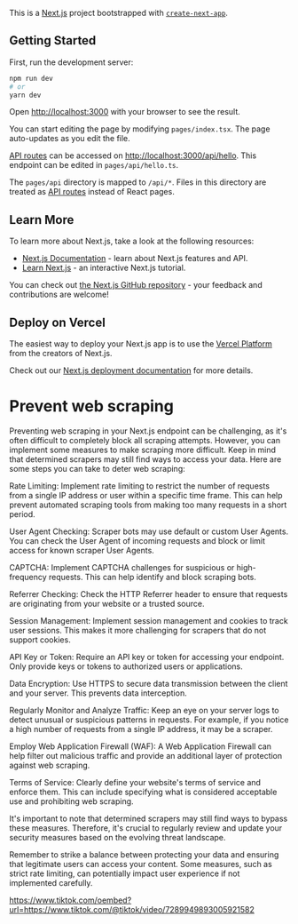 This is a [Next.js](https://nextjs.org/) project bootstrapped with [`create-next-app`](https://github.com/vercel/next.js/tree/canary/packages/create-next-app).

## Getting Started

First, run the development server:

```bash
npm run dev
# or
yarn dev
```

Open [http://localhost:3000](http://localhost:3000) with your browser to see the result.

You can start editing the page by modifying `pages/index.tsx`. The page auto-updates as you edit the file.

[API routes](https://nextjs.org/docs/api-routes/introduction) can be accessed on [http://localhost:3000/api/hello](http://localhost:3000/api/hello). This endpoint can be edited in `pages/api/hello.ts`.

The `pages/api` directory is mapped to `/api/*`. Files in this directory are treated as [API routes](https://nextjs.org/docs/api-routes/introduction) instead of React pages.

## Learn More

To learn more about Next.js, take a look at the following resources:

- [Next.js Documentation](https://nextjs.org/docs) - learn about Next.js features and API.
- [Learn Next.js](https://nextjs.org/learn) - an interactive Next.js tutorial.

You can check out [the Next.js GitHub repository](https://github.com/vercel/next.js/) - your feedback and contributions are welcome!

## Deploy on Vercel

The easiest way to deploy your Next.js app is to use the [Vercel Platform](https://vercel.com/new?utm_medium=default-template&filter=next.js&utm_source=create-next-app&utm_campaign=create-next-app-readme) from the creators of Next.js.

Check out our [Next.js deployment documentation](https://nextjs.org/docs/deployment) for more details.



# Prevent web scraping

Preventing web scraping in your Next.js endpoint can be challenging, as it's often difficult to completely block all scraping attempts. However, you can implement some measures to make scraping more difficult. Keep in mind that determined scrapers may still find ways to access your data. Here are some steps you can take to deter web scraping:

Rate Limiting: Implement rate limiting to restrict the number of requests from a single IP address or user within a specific time frame. This can help prevent automated scraping tools from making too many requests in a short period.

User Agent Checking: Scraper bots may use default or custom User Agents. You can check the User Agent of incoming requests and block or limit access for known scraper User Agents.

CAPTCHA: Implement CAPTCHA challenges for suspicious or high-frequency requests. This can help identify and block scraping bots.

Referrer Checking: Check the HTTP Referrer header to ensure that requests are originating from your website or a trusted source.

Session Management: Implement session management and cookies to track user sessions. This makes it more challenging for scrapers that do not support cookies.

API Key or Token: Require an API key or token for accessing your endpoint. Only provide keys or tokens to authorized users or applications.

Data Encryption: Use HTTPS to secure data transmission between the client and your server. This prevents data interception.

Regularly Monitor and Analyze Traffic: Keep an eye on your server logs to detect unusual or suspicious patterns in requests. For example, if you notice a high number of requests from a single IP address, it may be a scraper.

Employ Web Application Firewall (WAF): A Web Application Firewall can help filter out malicious traffic and provide an additional layer of protection against web scraping.

Terms of Service: Clearly define your website's terms of service and enforce them. This can include specifying what is considered acceptable use and prohibiting web scraping.

It's important to note that determined scrapers may still find ways to bypass these measures. Therefore, it's crucial to regularly review and update your security measures based on the evolving threat landscape.

Remember to strike a balance between protecting your data and ensuring that legitimate users can access your content. Some measures, such as strict rate limiting, can potentially impact user experience if not implemented carefully.


https://www.tiktok.com/oembed?url=https://www.tiktok.com/@tiktok/video/7289949893005921582
